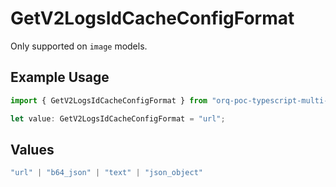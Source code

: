 # GetV2LogsIdCacheConfigFormat

Only supported on `image` models.

## Example Usage

```typescript
import { GetV2LogsIdCacheConfigFormat } from "orq-poc-typescript-multi-env-version/models/operations";

let value: GetV2LogsIdCacheConfigFormat = "url";
```

## Values

```typescript
"url" | "b64_json" | "text" | "json_object"
```